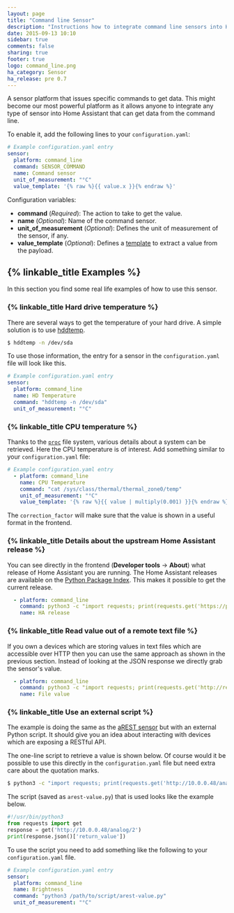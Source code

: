 ```yaml
---
layout: page
title: "Command line Sensor"
description: "Instructions how to integrate command line sensors into Home Assistant."
date: 2015-09-13 10:10
sidebar: true
comments: false
sharing: true
footer: true
logo: command_line.png
ha_category: Sensor
ha_release: pre 0.7
---
```



A sensor platform that issues specific commands to get data. This might become our most powerful platform as it allows anyone to integrate any type of sensor into Home Assistant that can get data from the command line.

To enable it, add the following lines to your `configuration.yaml`:

```yaml
# Example configuration.yaml entry
sensor:
  platform: command_line
  command: SENSOR_COMMAND
  name: Command sensor
  unit_of_measurement: "°C"
  value_template: '{% raw %}{{ value.x }}{% endraw %}'
```

Configuration variables:

- **command** (*Required*): The action to take to get the value.
- **name** (*Optional*): Name of the command sensor.
- **unit_of_measurement** (*Optional*): Defines the unit of measurement of the sensor, if any.
- **value_template** (*Optional*): Defines a [template](/topics/templating/) to extract a value from the payload.

## {% linkable_title Examples %}

In this section you find some real life examples of how to use this sensor.

### {% linkable_title Hard drive temperature %}

There are several ways to get the temperature of your hard drive. A simple solution is to use [hddtemp](https://savannah.nongnu.org/projects/hddtemp/).

```bash
$ hddtemp -n /dev/sda
```

To use those information, the entry for a sensor in the `configuration.yaml` file will look like this.

```yaml
# Example configuration.yaml entry
sensor:
  platform: command_line
  name: HD Temperature
  command: "hddtemp -n /dev/sda"
  unit_of_measurement: "°C"
```

### {% linkable_title CPU temperature %}

Thanks to the [`proc`](https://en.wikipedia.org/wiki/Procfs) file system, various details about a system can be retrieved. Here the CPU temperature is of interest. Add something similar to your `configuration.yaml` file:

```yaml
# Example configuration.yaml entry
  - platform: command_line
    name: CPU Temperature
    command: "cat /sys/class/thermal/thermal_zone0/temp"
    unit_of_measurement: "°C"
    value_template: '{% raw %}{{ value | multiply(0.001) }}{% endraw %}'
```

The `correction_factor` will make sure that the value is shown in a useful format in the frontend.


### {% linkable_title Details about the upstream Home Assistant release %}

You can see directly in the frontend (**Developer tools** -> **About**) what release of Home Assistant you are running. The Home Assistant releases are available on the [Python Package Index](https://pypi.python.org/pypi). This makes it possible to get the current release.

```yaml
  - platform: command_line
    command: python3 -c "import requests; print(requests.get('https://pypi.python.org/pypi/homeassistant/json').json()['info']['version'])"
    name: HA release
```

### {% linkable_title Read value out of a remote text file %}

If you own a devices which are storing values in text files which are accessible over HTTP then you can use the same approach as shown in the previous section. Instead of looking at the JSON response we directly grab the sensor's value. 

```yaml
  - platform: command_line
    command: python3 -c "import requests; print(requests.get('http://remote-host/sensor_data.txt').text)"
    name: File value
```

### {% linkable_title Use an external script %}

The example is doing the same as the [aREST sensor](/components/sensor.arest/) but with an external Python script. It should give you an idea about interacting with devices which are exposing a RESTful API.

The one-line script to retrieve a value is shown below. Of course would it be possible to use this directly in the `configuration.yaml` file but need extra care about the quotation marks.

```bash
$ python3 -c "import requests; print(requests.get('http://10.0.0.48/analog/2').json()['return_value'])"
```

The script (saved as `arest-value.py`) that is used looks like the example below.

```python
#!/usr/bin/python3
from requests import get
response = get('http://10.0.0.48/analog/2')
print(response.json()['return_value'])
```

To use the script you need to add something like the following to your `configuration.yaml` file.

```yaml
# Example configuration.yaml entry
sensor:
  platform: command_line
  name: Brightness
  command: "python3 /path/to/script/arest-value.py"
  unit_of_measurement: "°C"
```
